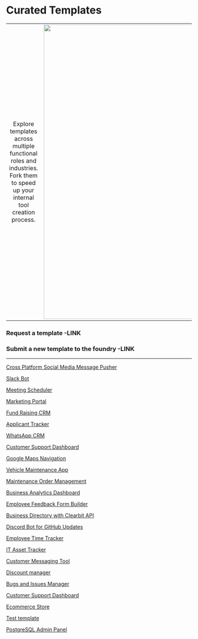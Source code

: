 # Curated Templates
|||
|:-:|:-:|
|Explore templates across multiple functional roles and industries. Fork them to speed up your internal tool creation process.|<img src="https://global-uploads.webflow.com/61531b23c347e4fbd4a84209/61f7a2bb62cbe7d178fa7153_Group%2084579.png" width="800">|



### Request a template -LINK
### Submit a new template to the foundry -LINK
____

[Cross Platform Social Media Message Pusher](https://app.appsmith.com/applications/61fbb8752cd3d95ca414b4da/pages/61fbb8752cd3d95ca414b4e0)


[Slack Bot](https://app.appsmith.com/app/slackbot/slackbot-6254506be52b06350af3699a)


[Meeting Scheduler](https://app.appsmith.com/app/meeting-scheduler/calendar-mobile-624e5fa151a8863d6c4056fd)


[Marketing Portal](https://app.appsmith.com/applications/61efa094be698f35db5519a1/pages/61efa094be698f35db5519a4)


[Fund Raising CRM](https://app.appsmith.com/app/fund-raising-crm/investors-6204a671552a5f63958772aa)


[Applicant Tracker](https://app.appsmith.com/applications/61c170fe9229e87746b79e05/pages/61c170fe9229e87746b79e0b)


[WhatsApp CRM](https://app.appsmith.com/app/whatsapp-messenger/page1-6261b50800cba01cd02f256a)


[Customer Support Dashboard](https://app.appsmith.com/applications/61d55a3da4437918c021e514/pages/620508586b4b1e154a397ee0)


[Google Maps Navigation](https://app.appsmith.com/app/google-maps-navigation/directions-6269a377d8480440cf788b5c)


[Vehicle Maintenance App](https://app.appsmith.com/app/vehicle-maintenance-app/home-page-62a825fc84b91337251a0580)


[Maintenance Order Management](https://app.appsmith.com/app/maintenance-order-management/home-page-626ac90acca31f35e65b4320)


[Business Analytics Dashboard](https://app.appsmith.com/app/business-analytics-dashboard/car-showroom-6256ad4d0d3d384069c06c68)


[Employee Feedback Form Builder](https://app.appsmith.com/app/employee-feedback-form-builder/form-maker-628c6b127901344ba8d210f4)


[Business Directory with Clearbit API](https://app.appsmith.com/app/business-directory-with-clearbit-api/business-directory-62b15c9240b36d162478b56b)


[Discord Bot for GitHub Updates](https://app.appsmith.com/app/discord-bot-for-github-updates/discord-bot-62b4b2de20ae3225cef16a51)


[Employee Time Tracker](https://app.appsmith.com/app/employee-time-tracker/time-log-63165a2a1df89313e25792b0)


[IT Asset Tracker](https://app.appsmith.com/app/it-asset-tracker/dashboard-62554d3be52b06350af3a0b2)


[Customer Messaging Tool](https://app.appsmith.com/app/customer-messaging-tool/customer-messaging-62d1acad279768242a2a6ab1)


[Discount manager](https://prod.appsmith.com/app/discount-voucher-manager/dashboard-62fe861f76beab4847623951)


[Bugs and Issues Manager](https://app.appsmith.com/app/bugs-and-issues-manager/bugs-and-issues-62d5a32ab06ce90d91db6072)


[Customer Support Dashboard](https://app.appsmith.com/app/customer-support-dashboard/dashboard-62f685ecca1a764256668cde)


[Ecommerce Store](https://app.appsmith.com/app/ecommerce-store/ecommerce-store-6304101b22c743180838ee0a)


[Test template](https://s3.us-east-2.amazonaws.com/template.appsmith.com/IT-Asset-Tracker.png)


[PostgreSQL Admin Panel](https://app.appsmith.com/applications/63220b09f1091676bd469186/pages/63220b09f1091676bd46918b)


